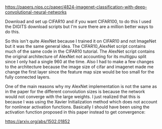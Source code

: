 https://papers.nips.cc/paper/4824-imagenet-classification-with-deep-convolutional-neural-networks

Download and set up CIFAR10 and if you want CIFAR100, to do this I used the DIGITS download scripts but I'm sure there are a million better ways to do this.

So this isn't quite AlexNet because I trained it on CIFAR10 and not ImageNet but it was the same general idea.  The CIFAR10_AlexNet script contains much of the same code in the CIFAR10 tutorial.  The AlexNet script contains the original architecture of AlexNet not accounting for its multigpu split since I only had a single 960 at the time.  Also I had to make a few changes to the architecture because the image size of cifar and imagenet made me change the first layer since the feature map size would be too small for the fully connected layers.

One of the main reasons why my AlexNet implementation is not the same as in the paper for the different convolution sizes is because the network would not converge with the large weights.  I just realized that this is because I was using the Xavier Initialization method which does not account for nonlinear activation functions.  Basically I should have been using the activation function proposed in this paper instead to get convergence:

https://arxiv.org/abs/1502.01852
